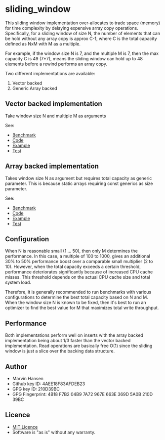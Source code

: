 # sliding_window

This sliding window implementation over-allocates to trade space (memory) for time complexity by delaying expensive array copy operations.
Specifically, for a sliding window of size N, the number of elements that can be hold without any array copy
is approx C-1, where C is the total capacity defined as NxM with M as a multiple.   

For example, if the window size N is 7, and the multiple M is 7, then the max capacity C is 49 (7*7), 
means the sliding window can hold up to 48 elements before a rewind performs an array copy.   

Two different implementations are available:
1) Vector backed
2) Generic Array backed
 
## Vector backed implementation

Take window size N and multiple M as arguments 

See:
* [Benchmark](benches/benchmarks/bench_vec.rs)
* [Code](src/vector_backed.rs)
* [Example](examples/vector.rs)
* [Test](tests/vector_backed_tests.rs)

## Array backed implementation

Takes window size N as argument but requires total capacity as generic parameter.
This is because static arrays requiring const generics as size parameter.

See:
* [Benchmark](benches/benchmarks/bench_arr.rs)
* [Code](src/array_backed.rs)
* [Example](examples/array.rs)
* [Test](tests/array_backed_tests.rs)

## Configuration  

When N is reasonable small (1 ... 50), then only M determines the performance. In this case, a multiple of 100 to 1000, 
gives an additional 30% to 50% performance boost over a comparable small multiplier (2 to 10). However, 
when the total capacity exceeds a certain threshold, performance deteriorates significantly because of increased CPU cache misses.
This threshold depends on the actual CPU cache size and total system load.

Therefore, it is generally recommended to run benchmarks with various configurations
to determine the best total capacity based on N and M. When the window size N is known to be fixed, 
then it's best to run an optimizer to find the best value for M that maximizes total write throughput. 

## Performance

Both implementations perform well on inserts with the array backed implementation 
being about 1/3 faster than the vector backed implementation. Read operations are basically free O(1) since 
the sliding window is just a slice over the backing data structure.


## Author

* Marvin Hansen
* Github key ID: 4AEE18F83AFDEB23
* GPG key ID: 210D39BC
* GPG Fingerprint: 4B18 F7B2 04B9 7A72 967E 663E 369D 5A0B 210D 39BC

## Licence

* [MIT Licence](LICENSE)
* Software is "as is" without any warranty. 
